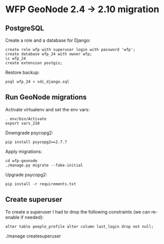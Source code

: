 # WFP GeoNode 2.4 -> 2.10 migration

## PostgreSQL

Create a role and a database for Django:

```
create role wfp with superuser login with password 'wfp';
create database wfp_24 with owner wfp;
\c wfp_24
create extension postgis;
```

Restore backup:

```
psql wfp_24 < sdi_django.sql
```

## Run GeoNode migrations

Activate virtualenv and set the env vars:

```
. env/bin/Activate
export vars_210
```

Downgrade psycopg2:

```
pip install psycopg2==2.7.7
```

Apply migrations:

```
cd wfp-geonode
./manage.py migrate --fake-initial
```

Upgrade psycopg2:

```
pip install -r requirements.txt
```

## Create superuser

To create a superuser I had to drop the following constraints (we can re-enable if needed):

```
alter table people_profile alter column last_login drop not null;
```

./manage createsuperuser
